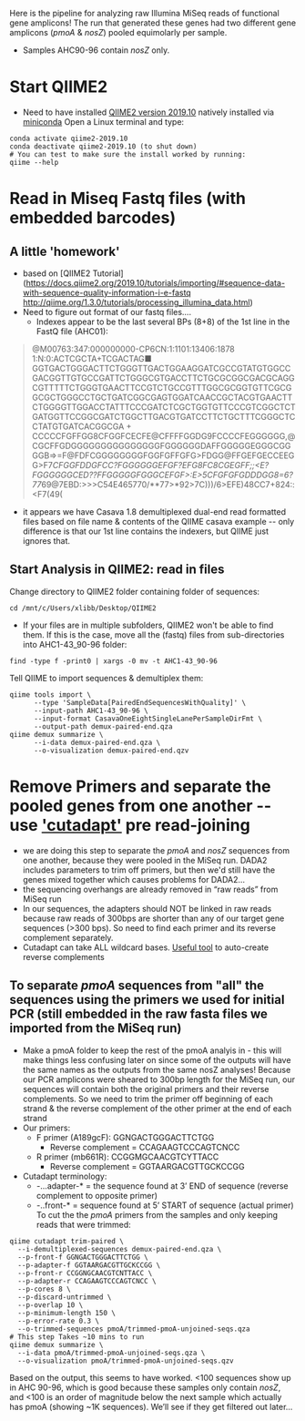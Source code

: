 Here is the pipeline for analyzing raw Illumina MiSeq reads of functional gene amplicons! The run that generated these genes had two different gene amplicons (*pmoA* & *nosZ*) pooled equimolarly per sample. 
* Samples AHC90-96 contain *nosZ* only.

# Start QIIME2
* Need to have installed [QIIME2 version 2019.10](https://docs.qiime2.org/2019.10/install/native/) natively installed via [miniconda](https://docs.conda.io/en/latest/miniconda.html)
Open a Linux terminal and type:
```
conda activate qiime2-2019.10
conda deactivate qiime2-2019.10 (to shut down)
# You can test to make sure the install worked by running: 
qiime --help
```
# Read in Miseq Fastq files (with embedded barcodes)
## A little 'homework'
* based on [QIIME2 Tutorial](https://docs.qiime2.org/2019.10/tutorials/importing/#sequence-data-with-sequence-quality-information-i-e-fastq http://qiime.org/1.3.0/tutorials/processing_illumina_data.html)
* Need to figure out format of our fastq files…. 
  * Indexes appear to be the last several BPs (8+8) of the 1st line in the FastQ file (AHC01):
> @M00763:347:000000000-CP6CN:1:1101:13406:1878 1:N:0:ACTCGCTA+TCGACTAG■	GGTGACTGGGACTTCTGGGTTGACTGGAAGGATCGCCGTATGTGGCCGACGGTTGTGCCGATTCTGGGCGTGACCTTCTGCGCGGCGACGCAGGCGTTTTTCTGGGTGAACTTCCGTCTGCCGTTTGGCGCGGTGTTCGCGGCGCTGGGCCTGCTGATCGGCGAGTGGATCAACCGCTACGTGAACTTCTGGGGTTGGACCTATTTCCCGATCTCGCTGGTGTTCCCGTCGGCTCTGATGGTTCCGGCGATCTGGCTTGACGTGATCCTTCTGCTTTCGGGCTCCTATGTGATCACGGCGA
> +
> CCCCCFGFFGG8CFGGFCECFE@CFFFFGGDG9FCCCCFEGGGGGG,@CGCFFGDGGGGGGGGGGGGGGGFGGGGGGDAFFGGGGGEGGGCGGGGB=>=F@FDFCGGGGGGGGFGGFGFFGFG>FDGG@FFGEFGECCEEGG>F7*CFGGFDDGFCC?FGGGGGGEFGF?EFG8FC8CGEGFF;;<E?FGGGGGGCED??FFGGGGGFGGGCEFGF>:E>5CFGFGFGDDDGG8=6?77*69@7EBD:>>>C54E465770/**77>*92>7C)))/6>EFE)48CC7+824::<F7(49(
 * it appears we have Casava 1.8 demultiplexed dual-end read formatted files based on file name & contents of the QIIME casava example -- only difference is that our 1st line contains the indexers, but QIIME just ignores that.
## Start Analysis in QIIME2: read in files
Change directory to QIIME2 folder containing folder of sequences:
```
cd /mnt/c/Users/xlibb/Desktop/QIIME2
```
* If your files are in multiple subfolders, QIIME2 won't be able to find them. If this is the case, move all the (fastq) files from sub-directories into AHC1-43_90-96 folder:
```
find -type f -print0 | xargs -0 mv -t AHC1-43_90-96
```
Tell QIIME to import sequences & demultiplex them:
```
qiime tools import \
	  --type 'SampleData[PairedEndSequencesWithQuality]' \
	  --input-path AHC1-43_90-96 \
	  --input-format CasavaOneEightSingleLanePerSampleDirFmt \
	  --output-path demux-paired-end.qza
qiime demux summarize \
	  --i-data demux-paired-end.qza \
	  --o-visualization demux-paired-end.qzv
```
# Remove Primers and separate the pooled genes from one another -- use ['cutadapt'](https://cutadapt.readthedocs.io/en/stable/guide.html#basic-usage) pre read-joining
* we are doing this step to separate the *pmoA* and *nosZ* sequences from one another, because they were pooled in the MiSeq run. DADA2 includes parameters to trim off primers, but then we'd still have the genes mixed together which causes problems for DADA2...
* the sequencing overhangs are already removed in “raw reads” from MiSeq run
* In our sequences, the adapters should NOT be linked in raw reads because raw reads of 300bps are shorter than any of our target gene sequences (>300 bps). So need to find each primer and its reverse complement separately. 
* Cutadapt can take ALL wildcard bases. [Useful tool](http://arep.med.harvard.edu/labgc/adnan/projects/Utilities/revcomp.html) to auto-create reverse complements
## To separate *pmoA* sequences from "all" the sequences using the primers we used for initial PCR (still embedded in the raw fasta files we imported from the MiSeq run)
* Make a pmoA folder to keep the rest of the pmoA analyis in - this will make things less confusing later on since some of the outputs will have the same names as the outputs from the same nosZ analyses!
Because our PCR amplicons were sheared to 300bp length for the MiSeq run, our sequences will contain both the original primers and their reverse complements. So we need to trim the primer off beginning of each strand & the reverse complement of the other primer at the end of each strand
* Our primers:
	* F primer (A189gcF): GGNGACTGGGACTTCTGG
		* Reverse complement = CCAGAAGTCCCAGTCNCC
	* R primer (mb661R): CCGGMGCAACGTCYTTACC
		* Reverse complement = GGTAARGACGTTGCKCCGG
* Cutadapt terminology:
	* -...adapter-* = the sequence found at 3’ END of sequence (reverse complement to opposite primer)
	* -..front-* = sequence found at 5’ START of sequence (actual primer)
To cut the the *pmoA* primers from the samples and only keeping reads that were trimmed:
```
qiime cutadapt trim-paired \
  --i-demultiplexed-sequences demux-paired-end.qza \
  --p-front-f GGNGACTGGGACTTCTGG \
  --p-adapter-f GGTAARGACGTTGCKCCGG \
  --p-front-r CCGGNGCAACGTCNTTACC \
  --p-adapter-r CCAGAAGTCCCAGTCNCC \
  --p-cores 8 \
  --p-discard-untrimmed \
  --p-overlap 10 \
  --p-minimum-length 150 \
  --p-error-rate 0.3 \
  --o-trimmed-sequences pmoA/trimmed-pmoA-unjoined-seqs.qza
# This step Takes ~10 mins to run
qiime demux summarize \
  --i-data pmoA/trimmed-pmoA-unjoined-seqs.qza \
  --o-visualization pmoA/trimmed-pmoA-unjoined-seqs.qzv
```
Based on the output, this seems to have worked. <100 sequences show up in AHC 90-96, which is good because these samples only contain *nosZ*, and <100 is an order of magnitude below the next sample which actually has pmoA (showing ~1K sequences). We’ll see if they get filtered out later…

